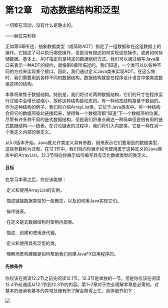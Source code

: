    

# 第12章　动态数据结构和泛型

一切都在流动，没有什么是静止的。

——赫拉克利特

正如第5章所述，抽象数据类型（或简称ADT）指定了一组数据和在这组数据上的操作。它描述了可以执行哪些操作，但是没有描述如何实现这些操作，或者如何存储数据。基本上，ADT指定的是特定的数据组织方式。我们可以通过编写Java接口来表示一种ADT的规约，就像第8章所描述的。我们知道，一个类可以以各种不同的方式来实现某个接口。因此，我们通过定义Java类来实现ADT。在这么做时，我们需要用到各种不同的数据结构。数据结构就是在程序设计语言中像类或数组这样的结构。

本章将聚焦于数据结构。特别是，我们将讨论两种数据结构，它们的尺寸在程序运行过程中会增长或缩小，故称这种结构是动态的。有一种动态结构是基于数组的。作为这种结构的例子，我们将介绍ArrayList类，它位于Java类库中。另一种结构会将它的数据项彼此链接起来，使得每一个数据项都“知道”下一个数据项的位置。尽管有许多种不同的链式数据结构，但是我们将重点阐述一种简单但是很有用的链式数据结构——链表。在讨论链表的过程中，我们将引入内部类，它是一种在另一个类定义内部的类定义。

从5.0版本开始，Java就允许类定义具有参数，用来表示它们要用到的数据类型，这些参数称为泛型。在12.1节中，我们将向你展示如何使用属于这种定义的Java类库中的ArrayList。12.3节将向你展示如何编写具有泛化数据类型的类定义。

#### 目标

在学习本章之后，你应该能够：

·定义和使用ArrayList的实例。

·描述链接数据类型的一般概念，以及如何用Java实现它们。

·操作链表。

·在定义链式数据结构时使用内部类。

·描述、创建和使用迭代器。

·定义和使用具有泛型的类。

·理解场景构建器是如何帮助我们创建JavaFX应用程序的。

#### 先修条件

你应该在阅读12.2节之前先阅读12.1节。12.3节是单独的一节，但是你应该在阅读12.4节前通读从12.1节到12.3节的内容。第1~7章对于完全理解本章是必需的。对基本的继承和基本的异常处理有所了解会帮得上忙。具体细节如下：

![](0-Assets/Epubook/程序员编程语言经典合集（计算机科学丛书5册套装），javapython编程语言含经典教材龙书《编译原理》%20(Bruce%20Eckel%20%20Alfred%20V.%20Aho%20%20Monica%20S.%20Lam%20etc.)%20(Z-Library)/images/image11322.jpeg)